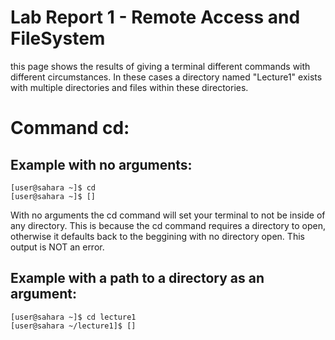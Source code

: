 # Lab Report 1 - Remote Access and FileSystem
this page shows the results of giving a terminal different commands with different circumstances. In these cases a directory named "Lecture1" exists with multiple directories and files within these directories. 
# Command cd:
## Example with no arguments: 
```
[user@sahara ~]$ cd
[user@sahara ~]$ []
```
With no arguments the cd command will set your terminal to not be inside of any directory.
This is because the cd command requires a directory to open, otherwise it defaults back to the beggining with no directory open.
This output is NOT an error.

## Example with a path to a directory as an argument:
```
[user@sahara ~]$ cd lecture1
[user@sahara ~/lecture1]$ []
